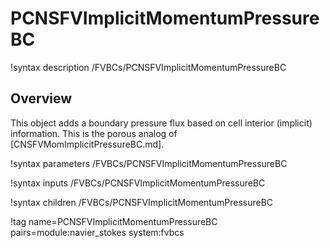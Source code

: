 # PCNSFVImplicitMomentumPressureBC

!syntax description /FVBCs/PCNSFVImplicitMomentumPressureBC

## Overview

This object adds a boundary pressure flux based on cell interior (implicit)
information. This is the porous analog of
[CNSFVMomImplicitPressureBC.md].

!syntax parameters /FVBCs/PCNSFVImplicitMomentumPressureBC

!syntax inputs /FVBCs/PCNSFVImplicitMomentumPressureBC

!syntax children /FVBCs/PCNSFVImplicitMomentumPressureBC

!tag name=PCNSFVImplicitMomentumPressureBC pairs=module:navier_stokes system:fvbcs
